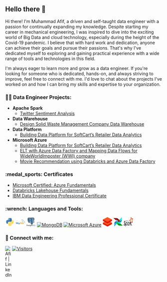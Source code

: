 ## Hello there 👋

Hi there! I'm Muhammad Afif, a driven and self-taught data engineer with a passion for continually expanding my knowledge. Despite starting my career in mechanical engineering, I was inspired to dive into the exciting world of Big Data and cloud technology, especially during the height of the Covid-19 pandemic. I believe that with hard work and dedication, anyone can achieve their goals and pursue their passions. That's why I've dedicated myself to exploring and gaining practical experience with a wide range of tools and technologies in this field.

I'm always eager to learn more and grow as a data engineer. If you're looking for someone who is dedicated, hands-on, and always striving to improve, feel free to connect with me. I'd love to chat about the projects I've worked on and how I can bring my skills and expertise to your organization.

<h3>👨‍💻 Data Engineer Projects:</h3>

- <b>Apache Spark </b>
  - [Twitter Sentiment Analysis](https://github.com/afifsuwandi/TwitterSentimentAnalysis)
- <b>Data Warehouse</b>
  - [Design Solid Waste Management Company Data Warehouse](https://github.com/joshmadakor1/4chan-Image-Analysis-Middleware-C964)
- <b>Data Platform</b>
  - [Building Data Platform for SoftCart’s Retailer Data Analytics](https://github.com/joshmadakor1/Sentinel-Lab)
- <b>Microsoft Azure</b>
  - [Building Data Platform for SoftCart’s Retailer Data Analytics](https://github.com/joshmadakor1/Sentinel-Lab)
  - [ELT with Azure Data Factory and Mapping Data Flows for WideWorldImposter (WWI) company](https://github.com/joshmadakor1/Jwipe.PowerShell)
  - [Movie Recommendation using Databricks and Azure Data Factory](https://github.com/joshmadakor1/Jwipe.PowerShell)

<h3>:medal_sports: Certificates</h3>

- [Microsoft Certified: Azure Fundamentals](https://www.credly.com/badges/c8edf690-ff72-46f4-a64b-af428aa303d9/public_url)
- [Databricks Lakehouse Fundamentals](https://credentials.databricks.com/23dae97c-53b2-405a-a1c9-e89e8e9978dd)
- [IBM Data Engineering Professional Certificate](https://www.credly.com/badges/a251e6f6-9128-4dca-abea-02f09ee21397/public_url)

<h3> :wrench: Languages and Tools:</h3>

<a href="https://www.python.org" title="Python"><img src="https://raw.githubusercontent.com/devicons/devicon/master/icons/python/python-original.svg" alt="Python" width="30px" height="30px"></a>
<a href="https://www.mysql.com/" title="MySQL"><img src="https://raw.githubusercontent.com/devicons/devicon/master/icons/mysql/mysql-original-wordmark.svg" alt="MySQL" width="30px" height="30px"></a>
<a href="https://www.postgresql.org" title="PostgreSQL"><img src="https://raw.githubusercontent.com/devicons/devicon/master/icons/postgresql/postgresql-original-wordmark.svg" alt="PostgreSQL" width="30px" height="30px"></a>
<a href="https://www.mongodb.org/" title="MongoDB"><img src="https://github.com/get-icon/geticon/raw/master/icons/mongodb-icon.svg" alt="MongoDB" width="30px" height="30px"></a>
<a href="https://azure.microsoft.com/" title="Microsoft Azure"><img src="https://github.com/get-icon/geticon/raw/master/icons/azure-icon.svg" alt="Microsoft Azure" width="30px" height="30px"></a>
<a href="https://www.databricks.com/" title="Databricks"><img src="https://github.com/Holydarkz/reference/blob/main/databricks.svg" alt="Databricks" width="30px" height="30px"></a>
<a href="https://airflow.apache.org/" title="AirFlow"><img src="https://github.com/Holydarkz/reference/blob/main/airflow-svgrepo-com.svg" alt="AirFlow" width="30px" height="30px"></a>
<a href="https://spark.apache.org/" title="Apache Spark"><img src="https://github.com/Holydarkz/reference/blob/main/Apache_Spark.svg" alt="Apache Spark" width="30px" height="30px"></a>




<h3> 🤳 Connect with me:</h3>

<a href="https://www.linkedin.com/in/afifsuwandi/">
  <img align="left" alt="Afif | LinkedIn" width="22px" src="https://raw.githubusercontent.com/peterthehan/peterthehan/master/assets/linkedin.svg" />
</a>

[![Visitors](https://api.visitorbadge.io/api/visitors?path=afif%2Fgithub-visitor-badge&label=Visitors&labelColor=%232ccce4&countColor=%23263759&style=plastic)](https://visitorbadge.io/status?path=afif%2Fgithub-visitor-badge)

<!--
**joshmadakor1/joshmadakor1** is a ✨ _special_ ✨ repository because its `README.md` (this file) appears on your GitHub profile.

Here are some ideas to get you started:

- 🔭 I’m currently working on ...
- 🌱 I’m currently learning ...
- 👯 I’m looking to collaborate on ...
- 🤔 I’m looking for help with ...
- 💬 Ask me about ...
- 📫 How to reach me: ...
- 😄 Pronouns: ...
- ⚡ Fun fact: ...
-->

